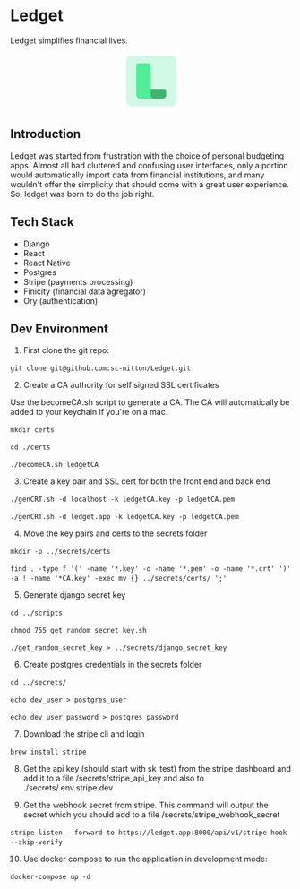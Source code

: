 # Ledget

Ledget simplifies financial lives.


<div style="text-align:center">
  <img src="media/logoIcon.png" alt="Logo" width="100" height="100">
</div>

## Introduction

Ledget was started from frustration with the choice of personal budgeting apps. Almost all had cluttered and confusing user interfaces, only a portion would automatically import data from financial institutions, and many wouldn't offer the simplicity that should come with a great user experience. So, ledget was born to do the job right.

## Tech Stack
- Django
- React
- React Native
- Postgres
- Stripe (payments processing)
- Finicity (financial data agregator)
- Ory (authentication)

## Dev Environment

1. First clone the git repo:

`git clone git@github.com:sc-mitton/Ledget.git`

2. Create a CA authority for self signed SSL certificates

Use the becomeCA.sh script to generate a CA. The CA will automatically be added to your keychain if you're on a mac.

`mkdir certs`

`cd ./certs`

`./becomeCA.sh ledgetCA`

3. Create a key pair and SSL cert for both the front end and back end

`./genCRT.sh -d localhost -k ledgetCA.key -p ledgetCA.pem`

`./genCRT.sh -d ledget.app -k ledgetCA.key -p ledgetCA.pem`

4. Move the key pairs and certs to the secrets folder

`mkdir -p ../secrets/certs`

`find . -type f '(' -name '*.key' -o -name '*.pem' -o -name '*.crt' ')'  -a ! -name '*CA.key' -exec mv {} ../secrets/certs/ ';'`

5. Generate django secret key

`cd ../scripts`

`chmod 755 get_random_secret_key.sh`

`./get_random_secret_key > ../secrets/django_secret_key`

6. Create postgres credentials in the secrets folder

`cd ../secrets/`

`echo dev_user > postgres_user`

`echo dev_user_password > postgres_password`

7. Download the stripe cli and login

`brew install stripe`

8. Get the api key (should start with sk_test) from the stripe dashboard and add it to a file /secrets/stripe_api_key and also to ./secrets/.env.stripe.dev

9. Get the webhook secret from stripe. This command will output the secret which you should add to a file /secrets/stripe_webhook_secret

`stripe listen --forward-to https://ledget.app:8000/api/v1/stripe-hook --skip-verify`

10. Use docker compose to run the application in development mode:

`docker-compose up -d`
